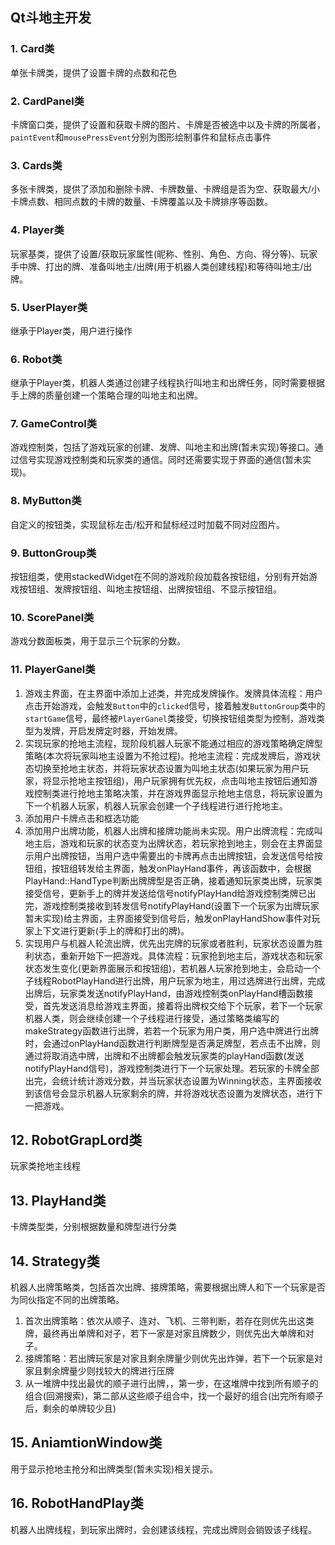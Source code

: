 ## Qt斗地主开发

### 1. Card类
单张卡牌类，提供了设置卡牌的点数和花色

### 2. CardPanel类
卡牌窗口类，提供了设置和获取卡牌的图片、卡牌是否被选中以及卡牌的所属者，`paintEvent`和`mousePressEvent`分别为图形绘制事件和鼠标点击事件

### 3. Cards类
多张卡牌类，提供了添加和删除卡牌、卡牌数量、卡牌组是否为空、获取最大/小卡牌点数、相同点数的卡牌的数量、卡牌覆盖以及卡牌排序等函数。

### 4. Player类
玩家基类，提供了设置/获取玩家属性(昵称、性别、角色、方向、得分等)、玩家手中牌、打出的牌、准备叫地主/出牌(用于机器人类创建线程)和等待叫地主/出牌。

### 5. UserPlayer类
继承于Player类，用户进行操作

### 6. Robot类
继承于Player类，机器人类通过创建子线程执行叫地主和出牌任务，同时需要根据手上牌的质量创建一个策略合理的叫地主和出牌。

### 7. GameControl类
游戏控制类，包括了游戏玩家的创建、发牌、叫地主和出牌(暂未实现)等接口。通过信号实现游戏控制类和玩家类的通信。同时还需要实现于界面的通信(暂未实现)。

### 8. MyButton类
自定义的按钮类，实现鼠标左击/松开和鼠标经过时加载不同对应图片。

### 9. ButtonGroup类
按钮组类，使用stackedWidget在不同的游戏阶段加载各按钮组，分别有开始游戏按钮组、发牌按钮组、叫地主按钮组、出牌按钮组、不显示按钮组。

### 10. ScorePanel类
游戏分数面板类，用于显示三个玩家的分数。

### 11. PlayerGanel类
1. 游戏主界面，在主界面中添加上述类，并完成发牌操作。发牌具体流程：用户点击开始游戏，会触发`Button`中的`clicked`信号，接着触发`ButtonGroup`类中的`startGame`信号，最终被`PlayerGanel`类接受，切换按钮组类型为控制，游戏类型为发牌，开启发牌定时器，开始发牌。
2. 实现玩家的抢地主流程，现阶段机器人玩家不能通过相应的游戏策略确定牌型策略(本次将玩家叫地主设置为不抢过程)。抢地主流程：完成发牌后，游戏状态切换至抢地主状态，并将玩家状态设置为叫地主状态(如果玩家为用户玩家，将显示抢地主按钮组)，用户玩家拥有优先权，点击叫地主按钮后通知游戏控制类进行抢地主策略决策，并在游戏界面显示抢地主信息，将玩家设置为下一个机器人玩家，机器人玩家会创建一个子线程进行进行抢地主。
3. 添加用户卡牌点击和框选功能
4. 添加用户出牌功能，机器人出牌和接牌功能尚未实现。用户出牌流程：完成叫地主后，游戏和玩家的状态变为出牌状态，若玩家抢到地主，则会在主界面显示用户出牌按钮，当用户选中需要出的卡牌再点击出牌按钮，会发送信号给按钮组，按钮组转发给主界面，触发onPlayHand事件，再该函数中，会根据PlayHand::HandType判断出牌牌型是否正确，接着通知玩家类出牌，玩家类接受信号，更新手上的牌并发送给信号notifyPlayHand给游戏控制类牌已出完，游戏控制类接收到转发信号notifyPlayHand(设置下一个玩家为出牌玩家暂未实现)给主界面，主界面接受到信号后，触发onPlayHandShow事件对玩家上下文进行更新(手上的牌和打出的牌)。
5. 实现用户与机器人轮流出牌，优先出完牌的玩家或者胜利，玩家状态设置为胜利状态，重新开始下一把游戏。具体流程：玩家抢到地主后，游戏状态和玩家状态发生变化(更新界面展示和按钮组)，若机器人玩家抢到地主，会启动一个子线程RobotPlayHand进行出牌，用户玩家为地主，用过选牌进行出牌，完成出牌后，玩家类发送notifyPlayHand，由游戏控制类onPlayHand槽函数接受，首先发送消息给游戏主界面，接着将出牌权交给下个玩家，若下一个玩家机器人类，则会继续创建一个子线程进行接受，通过策略类编写的makeStrategy函数进行出牌，若若一个玩家为用户类，用户选中牌进行出牌时，会通过onPlayHand函数进行判断牌型是否满足牌型，若点击不出牌，则通过将取消选中牌，出牌和不出牌都会触发玩家类的playHand函数(发送notifyPlayHand信号)，游戏控制类进行下一个玩家处理。若玩家的卡牌全部出完，会统计统计游戏分数，并当玩家状态设置为Winning状态，主界面接收到该信号会显示机器人玩家剩余的牌，并将游戏状态设置为发牌状态，进行下一把游戏。

## 12. RobotGrapLord类
玩家类抢地主线程

## 13. PlayHand类
卡牌类型类，分别根据数量和牌型进行分类

## 14. Strategy类
机器人出牌策略类，包括首次出牌、接牌策略，需要根据出牌人和下一个玩家是否为同伙指定不同的出牌策略。
1. 首次出牌策略：依次从顺子、连对、飞机、三带判断，若存在则优先出这类牌，最终再出单牌和对子，若下一家是对家且牌数少，则优先出大单牌和对子。
2. 接牌策略：若出牌玩家是对家且剩余牌量少则优先出炸弹，若下一个玩家是对家且剩余牌量少则找较大的牌进行压牌
3. 从一堆牌中找出最优的顺子进行出牌，，第一步，在这堆牌中找到所有顺子的组合(回溯搜索)，第二部从这些顺子组合中，找一个最好的组合(出完所有顺子后，剩余的单牌较少且)

## 15. AniamtionWindow类
用于显示抢地主抢分和出牌类型(暂未实现)相关提示。

## 16. RobotHandPlay类
机器人出牌线程，到玩家出牌时，会创建该线程，完成出牌则会销毁该子线程。